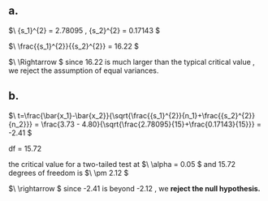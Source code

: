## a.

$\ {s_1}^{2} = 2.78095 , {s_2}^{2} = 0.17143 \$

$\ \frac{{s_1}^{2}}{{s_2}^{2}} = 16.22 \$

$\ \Rightarrow \$
since 16.22 is much larger than the typical critical value , we reject the assumption of equal variances.


## b.

$\ t=\frac{\bar{x_1}-\bar{x_2}}{\sqrt{\frac{{s_1}^{2}}{n_1}+\frac{{s_2}^{2}}{n_2}}} = \frac{3.73 - 4.80}{\sqrt{\frac{2.78095}{15}+\frac{0.17143}{15}}} = -2.41 \$

df = 15.72

the critical value for a two-tailed test at 
$\ \alpha = 0.05 \$
and 15.72 degrees of freedom is 
$\ \pm 2.12 \$

$\ \rightarrow \$
since -2.41 is beyond -2.12 , we 
**reject the null hypothesis.**
